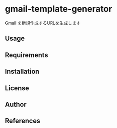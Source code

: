 # gmail-template-generator

Gmail を新規作成するURLを生成します

## Usage

## Requirements

## Installation

## License

## Author

## References
